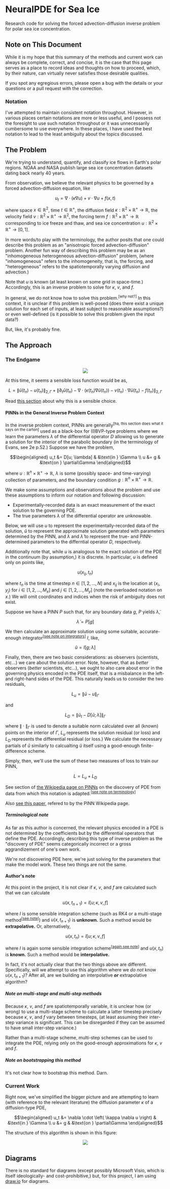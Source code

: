 # NeuralPDE for Sea Ice

Research code for solving the forced advection-diffusion inverse problem for polar sea ice concentration.

## Note on This Document
While it is my hope that this summary of the methods and current work can always be complete, correct, and concise, it is the case that this page serves as a place to record ideas and thoughts on how to proceed, which, by their nature, can virtually never satisfies those desirable qualities.

If you spot any egregious errors, please open a bug with the details or your questions or a pull request with the correction.

### Notation
I've attempted to maintain consistent notation throughout.  However, in various places certain notations are more or less useful, and I possess not the foresight to use such notation throughout or it was unnecessarily cumbersome to use everywhere.  In these places, I have used the best notation to lead to the least ambiguity about the topics discussed.

## The Problem
We're trying to understand, quantify, and classify ice flows in Earth's polar regions.  NOAA and NASA publish large sea ice concentration datasets dating back nearly 40 years.

From observation, we believe the relevant physics to be governed by a forced advection-diffusion equation, like
```math
    u_t = \nabla \cdot \left( \kappa \nabla u \right) + v \cdot \nabla u + f(x, t)
```
where space $x \in \mathbb{R}^2$, time $t \in \mathbb{R}^+$, the diffusion field $\kappa : \mathbb{R}^2 \times \mathbb{R}^+ \rightarrow \mathbb{R}$, the velocity field $v : \mathbb{R}^2 \times \mathbb{R}^+ \rightarrow \mathbb{R}^2$, the forcing term $f : \mathbb{R}^2 \times \mathbb{R}^+ \rightarrow \mathbb{R}$ corresponding to ice freeze and thaw, and sea ice concentration $u : \mathbb{R}^2 \times \mathbb{R}^+ \rightarrow [0, 1]$.

In more words/to play with the terminology, the author posits that one could describe this problem as an "anisotropic forced advection-diffusion" problem.  Another fun way of describing this problem may be as an "inhomogeneous heterogeneous advection-diffusion" problem, (where "inhomogeneous" refers to the inhomogeneity, that is, the forcing, and "heterogeneous" refers to the spatiotemporally varying diffusion and advection.)

Note that $u$ is known (at least known on some grid in space-time.)  Accordingly, this is an inverse problem to solve for $\kappa$, $v$, and $f$.

In general, we do not know how to solve this problem.<sup>[why not?]</sup>  In this context, it is unclear if this problem is well-posed (does there exist a unique solution for each set of inputs, at least subject to reasonable assumptions?) or even well-defined (is it possible to solve this problem given the input data?)

But, like, it's probably fine.

## The Approach
### The Endgame
<p align="center">
  <img src="readme-figure/complete-diagram.drawio.svg"/>
</p>

At this time, it seems a sensible loss function would be as,
<!-- FIXME -- this does not seem correct -->
```math
    L = \left\| \tilde{u}(t_n) - u(t_n) \right\|_{2, \Gamma} + \left\| \partial_t \tilde{u}(t_n) - \nabla \cdot \left( \kappa(t_n) \nabla \tilde{u}(t_n) \right) - v(t_n) \cdot \nabla \tilde{u}(t_n) - f(t_n) \right\|_{2, \Gamma}
```

Read [this section](#pinns-in-the-general-inverse-problem-context) about why this is a sensible choice.

#### PINNs in the General Inverse Problem Context
In the inverse problem context, PINNs are generally<sup>[ha, this section does what it says on the carton]</sup> used as a black-box for (I)BVP-type problems where we learn the parameters $\lambda$ of the differential operator $D$ allowing us to generate a solution for the interior of the parabolic boundary (in the terminology of Evans, see 2e p.52.)  Suppose we have the problem,
```math
\begin{aligned}
    u_t &= D[u; \lambda] & &\text{in } \Gamma \\
    u &= g & &\text{on } \partial\Gamma
\end{aligned}
```
where $u : \mathbb{R}^n \times \mathbb{R}^+ \rightarrow \mathbb{R}$, $\lambda$ is some (possibly space- and time-varying) collection of parameters, and the boundary condition $g : \mathbb{R}^n \times \mathbb{R}^+ \rightarrow \mathbb{R}$.

We make some assumptions and observations about the problem and use these assumptions to inform our notation and following discussion:
- Experimentally-recorded data is an exact measurement of the exact solution to the governing PDE.
- The true parameters $\lambda$ of the differential operator are unknowable.

Below, we will use $u$ to represent the experimentally-recorded data of the solution, $\tilde{u}$ to represent the approximate solution generated with parameters determined by the PINN, and $\lambda$ and $\tilde{\lambda}$ to represent the true- and PINN-determined parameters to the differntial operator $D$, respectively.

Additionally note that, while $u$ is analogous to the exact solution of the PDE in the continuum (by assumption,) it is discrete.  In particular, $u$ is defined only on points like,
```math
    u(x_{ij}, t_n)
```
where $t_n$ is the time at timestep $n \in [1, 2, \dots, N]$ and $x_{ij}$ is the location at $(x_i, y_j)$ for $i \in [1, 2, \dots, M_x]$ and $j \in [1, 2, \dots, M_y]$ (note the overloaded notation on $x$.)  We will omit coordinates and indices when the risk of ambiguity does not exist.

Suppose we have a PINN $P$ such that, for any boundary data $g$, $P$ yields $\tilde{\lambda}$,
```math
    \tilde{\lambda} = P[g]
```

We then calculate an approximate solution using some suitable, accurate-enough integrator<sup>[[see note on integrators](#note-on-multi-stage-and-multi-step-methods)]</sup> $I$, like,
```math
\tilde{u} = I[g; \lambda]
```

Finally, then, there are two basic considerations: as observers (scientists, etc...) we care about the solution error.  Note, however, that as *better* observers (*better* scientists, etc...), we ought to also care about error in the governing physics encoded in the PDE itself, that is a misbalance in the left- and right-hand sides of the PDE.  This naturally leads us to consider the two residuals,
```math
    L_u = \| \tilde{u} - u \|_\Gamma
```
and
```math
    L_D = \| \tilde{u}_t - D[\tilde{u}; \lambda] \|_\Gamma
```
where $\| \cdot \|_\Gamma$ is used to denote a suitable norm calculated over all (known) points on the interior of $\Gamma$, $L_u$ represents the solution residual (or loss) and $L_D$ represents the differential residual (or loss.)  We calculate the necessary partials of $\tilde{u}$ similarly to calcualting $\tilde{u}$ itself using a good-enough finite-difference scheme.

Simply, then, we'll use the sum of these two measures of loss to train our PINN,
```math
L = L_u + L_D
```

See section of [the Wikipedia page on PINNs](https://en.wikipedia.org/wiki/Physics-informed_neural_networks#Data-driven_discovery_of_partial_differential_equations) on the discovery of PDE from data from which this notation is adapted.<sup>[[see note on terminology](#terminology-note)]</sup>

Also [see this paper](https://doi.org/10.1016/j.jcp.2018.10.045), refered to by the PINN Wikipedia page.

##### Terminological note
As far as this author is concerned, the relevant physics encoded in a PDE is not determined by the coefficients but by the differential operators that define the PDE.  Accordingly, describing this type of inverse problem as the "discovery of PDE" seems categorically incorrect or a gross aggrandizement of one's own work.

We're not discovering PDE here, we're just solving for the parameters that make the model work.  These two things are not the same.


#### Author's note
At this point in the project, it is not clear if $\kappa$, $v$, and $f$ are calculated such that we can calculate
```math
    u(x, t_{n + 1}) = I\left[ u; \kappa, v, f \right]
```
where $I$ is some sensible integration scheme (such as RK4 or a multi-stage method<sup>[[see note](#note-on-multi-stage-and-multi-step-methods)]</sup>) and $u(x, t_{n + 1})$ is **unknown.**  Such a method would be **extrapolative.** Or, alternatively,
```math
    u(x, t_n) = I\left[ u; \kappa, v, f \right]
```
where $I$ is again some sensible integration scheme<sup>[[again see note](#note-on-multi-stage-and-multi-step-methods)]</sup> and $u(x, t_n)$ is **known.**  Such a method would be **interpolative.**

In fact, it's not actually clear that the two things above are different.  Specifically, will we attempt to use this algorithm where we *do not* know $u(x, t_{n + 1})$?  After all, are we building an interpolative ***or*** extrapolative algorithm?

##### Note on multi-stage and multi-step methods
Because $\kappa$, $v$, and $f$ are spatiotemporally variable, it is unclear how (or wrong) to use a multi-stage scheme to calculate a latter timestep precisely because $\kappa$, $v$, and $f$ vary between timesteps, (at least assuming their inter-step variance is significant.  This can be disregarded if they can be assumed to have small inter-step variance.)

Rather than a multi-stage scheme, multi-step schemes can be used to integrate the PDE, relying only on the good-enough approximations for $\kappa$, $v$ and $f$.

##### Note on bootstrapping this method
It's not clear how to bootstrap this method.  Darn.

### Current Work
Right now, we've simplified the bigger picture and are attempting to learn (with reference to the relevant literature) the diffusion parameter $\kappa$ of a diffusion-type PDE,
```math
\begin{aligned}
    u_t &= \nabla \cdot \left( \kappa \nabla u \right) & &\text{in } \Gamma \\
    u &= g & &\text{on } \partial\Gamma
\end{aligned}
```

The structure of this algorithm is shown in this figure:
<p align="center">
  <img src="readme-figure/simpleDiffusion-diagram.drawio.svg"/>
</p>

## Diagrams
There is no standard for diagrams (except possibly Microsoft Visio, which is itself ideologically- and cost-prohibitive,) but, for this project, I am using [draw.io](https://draw.io/) for diagrams.

